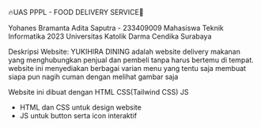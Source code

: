 🔥UAS PPPL - FOOD DELIVERY SERVICE🍴

Yohanes Bramanta Adita Saputra - 233409009
Mahasiswa Teknik Informatika 2023 Universitas Katolik Darma Cendika Surabaya

Deskripsi Website:
YUKIHIRA DINING adalah website delivery makanan yang menghubungkan penjual dan pembeli tanpa harus bertemu di tempat.
website ini menyediakan berbagai varian menu yang tentu saja membuat siapa pun nagih cuman dengan melihat gambar saja

Website ini dibuat dengan HTML CSS(Tailwind CSS) JS
- HTML dan CSS untuk design website
- JS untuk button serta icon interaktif 
